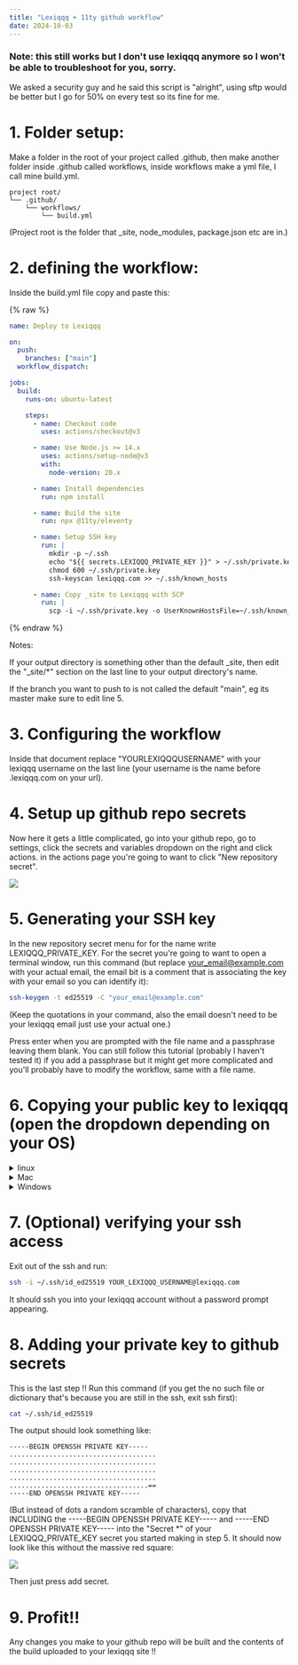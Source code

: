 ```yaml
---
title: "Lexiqqq + 11ty github workflow"
date: 2024-10-03
---
```


### Note: this still works but I don't use lexiqqq anymore so I won't be able to troubleshoot for you, sorry.

We asked a security guy and he said this script is "alright", using sftp would be better but I go for 50% on every test so its fine for me.

# 1. Folder setup:

Make a folder in the root of your project called .github, then make another folder inside .github called workflows, inside workflows make a yml file, I call mine build.yml.

```
project root/
└── .github/
    └── workflows/
        └── build.yml
```

(Project root is the folder that _site, node_modules, package.json etc are in.)

# 2. defining the workflow:

Inside the build.yml file copy and paste this:

{% raw %}
```yml
name: Deploy to Lexiqqq

on:
  push:
    branches: ["main"]
  workflow_dispatch:

jobs:
  build:
    runs-on: ubuntu-latest

    steps:
      - name: Checkout code
        uses: actions/checkout@v3

      - name: Use Node.js >= 14.x
        uses: actions/setup-node@v3
        with:
          node-version: 20.x

      - name: Install dependencies
        run: npm install

      - name: Build the site
        run: npx @11ty/eleventy

      - name: Setup SSH key
        run: |
          mkdir -p ~/.ssh
          echo "${{ secrets.LEXIQQQ_PRIVATE_KEY }}" > ~/.ssh/private.key
          chmod 600 ~/.ssh/private.key
          ssh-keyscan lexiqqq.com >> ~/.ssh/known_hosts

      - name: Copy _site to Lexiqqq with SCP
        run: |
          scp -i ~/.ssh/private.key -o UserKnownHostsFile=~/.ssh/known_hosts -o StrictHostKeyChecking=no -r _site/* YOURLEXIQQQUSERNAME@lexiqqq.com:/home/YOURLEXIQQQUSERNAME/public_html/
```
{% endraw %}

Notes:

If your output directory is something other than the default _site, then edit the "_site/*" section on the last line to your output directory's name.

If the branch you want to push to is not called the default "main", eg its master make sure to edit line 5.

# 3. Configuring the workflow

Inside that document replace "YOURLEXIQQQUSERNAME" with your lexiqqq username on the last line (your username is the name before .lexiqqq.com on your url).

# 4. Setup up github repo secrets

Now here it gets a little complicated, go into your github repo, go to settings, click the secrets and variables dropdown on the right and click actions. in the actions page you're going to want to click "New repository secret".

![](https://I.imgur.com/3JxV4Eq.png)

# 5. Generating your SSH key

In the new repository secret menu for for the name write LEXIQQQ_PRIVATE_KEY. For the secret you're going to want to open a terminal window, run this command (but replace your_email@example.com with your actual email, the email bit is a comment that is associating the key with your email so you can identify it):

```bash
ssh-keygen -t ed25519 -C "your_email@example.com"
```

(Keep the quotations in your command, also the email doesn't need to be your lexiqqq email just use your actual one.)

Press enter when you are prompted with the file name and a passphrase leaving them blank. You can still follow this tutorial (probably I haven't tested it) if you add a passphrase but it might get more complicated and you'll probably have to modify the workflow, same with a file name. 


# 6. Copying your public key to lexiqqq (open the dropdown depending on your OS)

<details>
<summary><p style="display: inline;">linux</p></summary>

Run this command that copies your public key (specified with the .pub) to your lexiqqq server, make sure to add your lexiqqq username instead of just leaving it as "YOURLEXIQQQUSERNAME" before running this command!

```bash
ssh-copy-id -i ~/.ssh/id_ed25519.pub YOURLEXIQQQUSERNAME@lexiqqq.com
```

</details>

<details>
<summary><p style="display: inline;">Mac</p></summary>

If you're on mac you may need to run this first:

```bash
brew install ssh-copy-id
```

Then run this command which copies your public key (specified with the .pub) to your lexiqqq server, make sure to add your lexiqqq username instead of just leaving it as "YOURLEXIQQQUSERNAME" before running this command!

```bash
ssh-copy-id -i ~/.ssh/id_ed25519.pub YOURLEXIQQQUSERNAME@lexiqqq.com
```

(This is untested, if youre on Mac and this works please tell me!! If this doesn't work just use the windows option it should work universally).

</details>

<details>
<summary><p style="display: inline;">Windows</p></summary>

Run this in a terminal and copy its output:

```bash
cat ~/.ssh/id_ed25519.pub
```

What you copied should look something like this:

```
ssh-ed25519 AAAAC3NzaC1lZDI1NTE5AAAAIDbKm9EjflQkNtlb7vTud7XmMfObOlTFOupKtFHzrjJk your_email@example.com
```

Next ssh into lexiqqq in a terminal with this command:

```bash
ssh YOUR_USERNAME@lexiqqq.com
```

This should prompt you to enter your lexiqqq password, do it.

Once you've logged run this:

```bash
mkdir -p ~/.ssh
```

Then run:

```bash
echo "YOUR_SSH_KEY" > ~/.ssh/authorized_keys
```

(Paste the ssh key that you just copied to your clipboard into the YOUR_SSH_KEY spot.)

Then run:

```bash
chmod 600 ~/.ssh/authorized_keys
```

and:

```bash
chmod 700 ~/.ssh
```

This is giving authorized_keys read and write permissions and giving the ssh directory read, write and execute permissions.
</details>

# 7. (Optional) verifying your ssh access

Exit out of the ssh and run:

```bash
ssh -i ~/.ssh/id_ed25519 YOUR_LEXIQQQ_USERNAME@lexiqqq.com
```

It should ssh you into your lexiqqq account without a password prompt appearing.

# 8. Adding your private key to github secrets

This is the last step !! Run this command (if you get the no such file or dictionary that's because you are still in the ssh, exit ssh first):

```bash
cat ~/.ssh/id_ed25519
```

The output should look something like:

```
-----BEGIN OPENSSH PRIVATE KEY-----
.....................................
.....................................
.....................................
.....................................
...................................==
-----END OPENSSH PRIVATE KEY-----
```

(But instead of dots a random scramble of characters), copy that INCLUDING the -----BEGIN OPENSSH PRIVATE KEY----- and -----END OPENSSH PRIVATE KEY----- into the "Secret *" of your LEXIQQQ_PRIVATE_KEY secret you started making in step 5. It should now look like this without the massive red square:

![](https://I.imgur.com/tpaisrn.png)

Then just press add secret.

# 9. Profit!!

Any changes you make to your github repo will be built and the contents of the build uploaded to your lexiqqq site !!